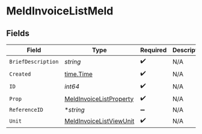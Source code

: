 # MeldInvoiceListMeld


## Fields

| Field                                                                     | Type                                                                      | Required                                                                  | Description                                                               |
| ------------------------------------------------------------------------- | ------------------------------------------------------------------------- | ------------------------------------------------------------------------- | ------------------------------------------------------------------------- |
| `BriefDescription`                                                        | *string*                                                                  | :heavy_check_mark:                                                        | N/A                                                                       |
| `Created`                                                                 | [time.Time](https://pkg.go.dev/time#Time)                                 | :heavy_check_mark:                                                        | N/A                                                                       |
| `ID`                                                                      | *int64*                                                                   | :heavy_check_mark:                                                        | N/A                                                                       |
| `Prop`                                                                    | [MeldInvoiceListProperty](../../models/shared/meldinvoicelistproperty.md) | :heavy_check_mark:                                                        | N/A                                                                       |
| `ReferenceID`                                                             | **string*                                                                 | :heavy_minus_sign:                                                        | N/A                                                                       |
| `Unit`                                                                    | [MeldInvoiceListViewUnit](../../models/shared/meldinvoicelistviewunit.md) | :heavy_check_mark:                                                        | N/A                                                                       |